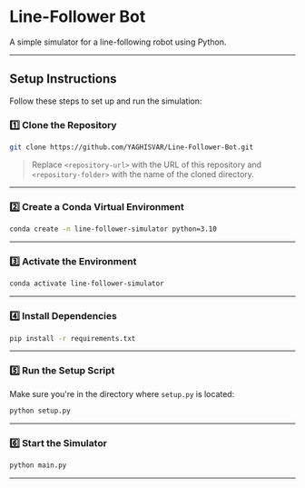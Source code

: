 # Line-Follower Bot

A simple simulator for a line-following robot using Python.

---

## Setup Instructions

Follow these steps to set up and run the simulation:

### 1️⃣ Clone the Repository

```bash
git clone https://github.com/YAGHISVAR/Line-Follower-Bot.git

```

> Replace `<repository-url>` with the URL of this repository and `<repository-folder>` with the name of the cloned directory.

---

### 2️⃣ Create a Conda Virtual Environment

```bash
conda create -n line-follower-simulator python=3.10
```

---

### 3️⃣ Activate the Environment

```bash
conda activate line-follower-simulator
```

---

### 4️⃣ Install Dependencies

```bash
pip install -r requirements.txt
```

---

### 5️⃣ Run the Setup Script

Make sure you're in the directory where `setup.py` is located:

```bash
python setup.py
```

---

### 6️⃣ Start the Simulator

```bash
python main.py
```

---

